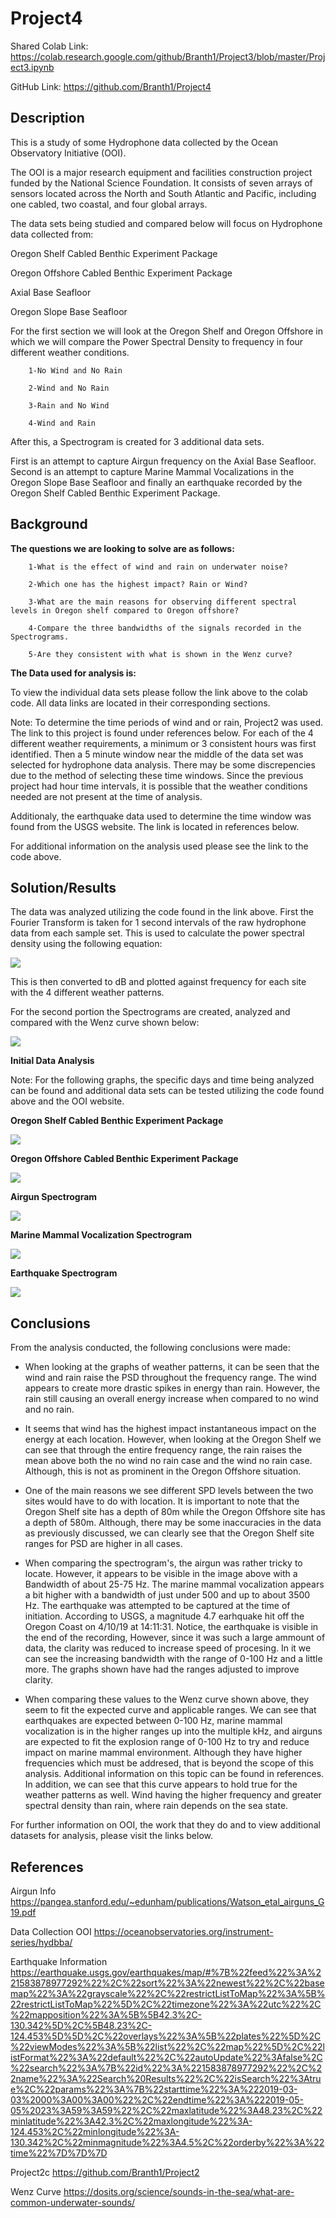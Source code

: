 # Project4
Shared Colab Link:
https://colab.research.google.com/github/Branth1/Project3/blob/master/Project3.ipynb

GitHub Link:
https://github.com/Branth1/Project4
## Description

This is a study of some Hydrophone data collected by the Ocean Observatory Initiative (OOI). 

The OOI is a major research equipment and facilities construction project funded by the National Science Foundation. It consists of seven arrays of sensors located across the North and South Atlantic and Pacific, including one cabled, two coastal, and four global arrays.

The data sets being studied and compared below will focus on Hydrophone data collected from:

Oregon Shelf Cabled Benthic Experiment Package

Oregon Offshore Cabled Benthic Experiment Package

Axial Base Seafloor

Oregon Slope Base Seafloor

For the first section we will look at the Oregon Shelf and Oregon Offshore in which we will compare the Power Spectral Density to frequency in four different weather conditions.

        1-No Wind and No Rain

        2-Wind and No Rain

        3-Rain and No Wind
        
        4-Wind and Rain

After this, a Spectrogram is created for 3 additional data sets.

First is an attempt to capture Airgun frequency on the Axial Base Seafloor. Second is an attempt to capture Marine Mammal Vocalizations in the Oregon Slope Base Seafloor and finally an earthquake recorded by the Oregon Shelf Cabled Benthic Experiment Package.

## Background

**The questions we are looking to solve are as follows:**

        1-What is the effect of wind and rain on underwater noise?

        2-Which one has the highest impact? Rain or Wind?

        3-What are the main reasons for observing different spectral levels in Oregon shelf compared to Oregon offshore?

        4-Compare the three bandwidths of the signals recorded in the Spectrograms. 

        5-Are they consistent with what is shown in the Wenz curve?

**The Data used for analysis is:**

To view the individual data sets please follow the link above to the colab code. All data links are located in their corresponding sections.

Note: To determine the time periods of wind and or rain, Project2 was used. The link to this project is found under references below. For each of the 4 different weather requirements, a minimum or 3 consistent hours was first identified. Then a 5 minute window near the middle of the data set was selected for hydrophone data analysis. There may be some discrepencies due to the method of selecting these time windows. Since the previous project had hour time intervals, it is possible that the weather conditions needed are not present at the time of analysis.

Additionaly, the earthquake data used to determine the time window was found from the USGS website. The link is located in references below.

For additional information on the analysis used please see the link to the code above.

## Solution/Results

The data was analyzed utilizing the code found in the link above. First the Fourier Transform is taken for 1 second intervals of the raw hydrophone data from each sample set. This is used to calculate the power spectral density using the following equation:

![](https://github.com/Branth1/Project4/blob/master/PSD.png?raw=true)

This is then converted to dB and plotted against frequency for each site with the 4 different weather patterns.

For the second portion the Spectrograms are created, analyzed and compared with the Wenz curve shown below:

![](https://github.com/Branth1/Project4/blob/master/Wenz%20curve.png?raw=true)


**Initial Data Analysis**

Note: For the following graphs, the specific days and time being analyzed can be found and additional data sets can be tested utilizing the code found above and the OOI website.

**Oregon Shelf Cabled Benthic Experiment Package**

![](https://github.com/Branth1/Project4/blob/master/Oregon%20Shelf.png?raw=true)

**Oregon Offshore Cabled Benthic Experiment Package**

![](https://github.com/Branth1/Project4/blob/master/Oregon%20Offshore.png?raw=true)

**Airgun Spectrogram**

![](https://github.com/Branth1/Project4/blob/master/Airgun.png?raw=true)

**Marine Mammal Vocalization Spectrogram**

![](https://github.com/Branth1/Project4/blob/master/Marine%20Mammals.png?raw=true)

**Earthquake Spectrogram**

![](https://github.com/Branth1/Project4/blob/master/Earthquake2.png?raw=true)

## Conclusions
From the analysis conducted, the following conclusions were made:

* When looking at the graphs of weather patterns, it can be seen that the wind and rain raise the PSD throughout the frequency range. The wind appears to create more drastic spikes in energy than rain. However, the rain still causing an overall energy increase when compared to no wind and no rain. 

* It seems that wind has the highest impact instantaneous impact on the energy at each location. However, when looking at the Oregon Shelf we can see that through the entire frequency range, the rain raises the mean above both the no wind no rain case and the wind no rain case. Although, this is not as prominent in the Oregon Offshore situation. 

* One of the main reasons we see different SPD levels between the two sites would have to do with location. It is important to note that the Oregon Shelf site has a depth of 80m while the Oregon Offshore site has a depth of 580m. Although, there may be some inaccuracies in the data as previously discussed, we can clearly see that the Oregon Shelf site ranges for PSD are higher in all cases.

* When comparing the spectrogram's, the airgun was rather tricky to locate. However, it appears to be visible in the image above with a Bandwidth of about 25-75 Hz. The marine mammal vocalization appears a bit higher with a bandwidth of just under 500 and up to about 3500 Hz. The earthquake was attempted to be captured at the time of initiation. According to USGS, a magnitude 4.7 earhquake hit off the Oregon Coast on 4/10/19 at 14:11:31. Notice, the earthquake is visible in the end of the recording, However, since it was such a large ammount of data, the clarity was reduced to increase speed of procesing. In it we can see the increasing bandwidth with the range of 0-100 Hz and a little more. The graphs shown have had the ranges adjusted to improve clarity. 

* When comparing these values to the Wenz curve shown above, they seem to fit the expected curve and applicable ranges. We can see that earthquakes are expected between 0-100 Hz, marine mammal vocalization is in the higher ranges up into the multiple kHz, and airguns are expected to fit the explosion range of 0-100 Hz to try and reduce impact on marine mammal environment. Although they have higher frequencies which must be addresed, that is beyond the scope of this analysis. Additional information on this topic can be found in references. In addition, we can see that this curve appears to hold true for the weather patterns as well. Wind having the higher frequency and greater spectral density than rain, where rain depends on the sea state.

For further information on OOI, the work that they do and to view additional datasets for analysis, please visit the links below. 


## References

Airgun Info
https://pangea.stanford.edu/~edunham/publications/Watson_etal_airguns_G19.pdf

Data Collection OOI
https://oceanobservatories.org/instrument-series/hydbba/

Earthquake Information
https://earthquake.usgs.gov/earthquakes/map/#%7B%22feed%22%3A%221583878977292%22%2C%22sort%22%3A%22newest%22%2C%22basemap%22%3A%22grayscale%22%2C%22restrictListToMap%22%3A%5B%22restrictListToMap%22%5D%2C%22timezone%22%3A%22utc%22%2C%22mapposition%22%3A%5B%5B42.3%2C-130.342%5D%2C%5B48.23%2C-124.453%5D%5D%2C%22overlays%22%3A%5B%22plates%22%5D%2C%22viewModes%22%3A%5B%22list%22%2C%22map%22%5D%2C%22listFormat%22%3A%22default%22%2C%22autoUpdate%22%3Afalse%2C%22search%22%3A%7B%22id%22%3A%221583878977292%22%2C%22name%22%3A%22Search%20Results%22%2C%22isSearch%22%3Atrue%2C%22params%22%3A%7B%22starttime%22%3A%222019-03-03%2000%3A00%3A00%22%2C%22endtime%22%3A%222019-05-05%2023%3A59%3A59%22%2C%22maxlatitude%22%3A48.23%2C%22minlatitude%22%3A42.3%2C%22maxlongitude%22%3A-124.453%2C%22minlongitude%22%3A-130.342%2C%22minmagnitude%22%3A4.5%2C%22orderby%22%3A%22time%22%7D%7D%7D

Project2c
https://github.com/Branth1/Project2

Wenz Curve
https://dosits.org/science/sounds-in-the-sea/what-are-common-underwater-sounds/
